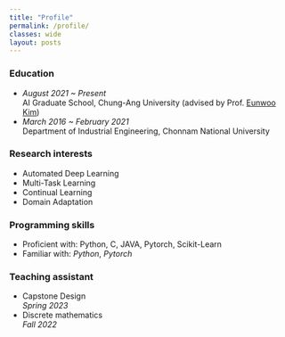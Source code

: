 ```yaml
---
title: "Profile"
permalink: /profile/
classes: wide  
layout: posts
---
```


### Education
- *August 2021 ~ Present*<br>
  AI Graduate School, Chung-Ang University (advised by Prof. [Eunwoo Kim](https://vllab.cau.ac.kr/members/professor/))<br>
- *March 2016 ~ February 2021*<br>
  Department of Industrial Engineering, Chonnam National University<br>

### Research interests
- Automated Deep Learning<br>
- Multi-Task Learning<br>
- Continual Learning<br>
- Domain Adaptation<br>

### Programming skills
- Proficient with: Python, C, JAVA, Pytorch, Scikit-Learn<br>
- Familiar with: *Python*, *Pytorch*<br>

### Teaching assistant
- Capstone Design<br>
  *Spring 2023*<br>
- Discrete mathematics<br>
  *Fall 2022*
